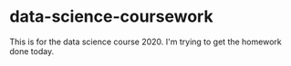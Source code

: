 # data-science-coursework
This is for the data science course 2020. I'm trying to get the homework done today.